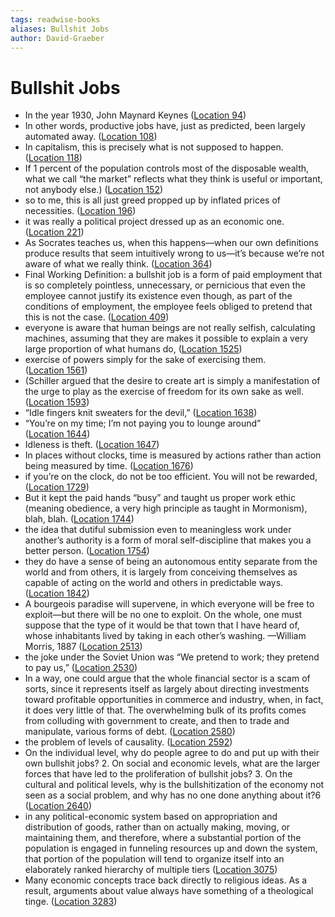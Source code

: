```yaml
---
tags: readwise-books
aliases: Bullshit Jobs
author: David-Graeber
---
```

# Bullshit Jobs

- In the year 1930, John Maynard Keynes ([Location 94](https://readwise.io/to_kindle?action=open&asin=B075RWG7YM&location=94))
- In other words, productive jobs have, just as predicted, been largely automated away. ([Location 108](https://readwise.io/to_kindle?action=open&asin=B075RWG7YM&location=108))
- In capitalism, this is precisely what is not supposed to happen. ([Location 118](https://readwise.io/to_kindle?action=open&asin=B075RWG7YM&location=118))
- If 1 percent of the population controls most of the disposable wealth, what we call “the market” reflects what they think is useful or important, not anybody else.) ([Location 152](https://readwise.io/to_kindle?action=open&asin=B075RWG7YM&location=152))
- so to me, this is all just greed propped up by inflated prices of necessities. ([Location 196](https://readwise.io/to_kindle?action=open&asin=B075RWG7YM&location=196))
- it was really a political project dressed up as an economic one. ([Location 221](https://readwise.io/to_kindle?action=open&asin=B075RWG7YM&location=221))
- As Socrates teaches us, when this happens—when our own definitions produce results that seem intuitively wrong to us—it’s because we’re not aware of what we really think. ([Location 364](https://readwise.io/to_kindle?action=open&asin=B075RWG7YM&location=364))
- Final Working Definition: a bullshit job is a form of paid employment that is so completely pointless, unnecessary, or pernicious that even the employee cannot justify its existence even though, as part of the conditions of employment, the employee feels obliged to pretend that this is not the case. ([Location 409](https://readwise.io/to_kindle?action=open&asin=B075RWG7YM&location=409))
- everyone is aware that human beings are not really selfish, calculating machines, assuming that they are makes it possible to explain a very large proportion of what humans do, ([Location 1525](https://readwise.io/to_kindle?action=open&asin=B075RWG7YM&location=1525))
- exercise of powers simply for the sake of exercising them. ([Location 1561](https://readwise.io/to_kindle?action=open&asin=B075RWG7YM&location=1561))
- (Schiller argued that the desire to create art is simply a manifestation of the urge to play as the exercise of freedom for its own sake as well. ([Location 1593](https://readwise.io/to_kindle?action=open&asin=B075RWG7YM&location=1593))
- “Idle fingers knit sweaters for the devil,” ([Location 1638](https://readwise.io/to_kindle?action=open&asin=B075RWG7YM&location=1638))
- “You’re on my time; I’m not paying you to lounge around” ([Location 1644](https://readwise.io/to_kindle?action=open&asin=B075RWG7YM&location=1644))
- Idleness is theft. ([Location 1647](https://readwise.io/to_kindle?action=open&asin=B075RWG7YM&location=1647))
- In places without clocks, time is measured by actions rather than action being measured by time. ([Location 1676](https://readwise.io/to_kindle?action=open&asin=B075RWG7YM&location=1676))
- if you’re on the clock, do not be too efficient. You will not be rewarded, ([Location 1729](https://readwise.io/to_kindle?action=open&asin=B075RWG7YM&location=1729))
- But it kept the paid hands “busy” and taught us proper work ethic (meaning obedience, a very high principle as taught in Mormonism), blah, blah. ([Location 1744](https://readwise.io/to_kindle?action=open&asin=B075RWG7YM&location=1744))
- the idea that dutiful submission even to meaningless work under another’s authority is a form of moral self-discipline that makes you a better person. ([Location 1754](https://readwise.io/to_kindle?action=open&asin=B075RWG7YM&location=1754))
- they do have a sense of being an autonomous entity separate from the world and from others, it is largely from conceiving themselves as capable of acting on the world and others in predictable ways. ([Location 1842](https://readwise.io/to_kindle?action=open&asin=B075RWG7YM&location=1842))
- A bourgeois paradise will supervene, in which everyone will be free to exploit—but there will be no one to exploit. On the whole, one must suppose that the type of it would be that town that I have heard of, whose inhabitants lived by taking in each other’s washing. —William Morris, 1887 ([Location 2513](https://readwise.io/to_kindle?action=open&asin=B075RWG7YM&location=2513))
- the joke under the Soviet Union was “We pretend to work; they pretend to pay us,” ([Location 2530](https://readwise.io/to_kindle?action=open&asin=B075RWG7YM&location=2530))
- In a way, one could argue that the whole financial sector is a scam of sorts, since it represents itself as largely about directing investments toward profitable opportunities in commerce and industry, when, in fact, it does very little of that. The overwhelming bulk of its profits comes from colluding with government to create, and then to trade and manipulate, various forms of debt. ([Location 2580](https://readwise.io/to_kindle?action=open&asin=B075RWG7YM&location=2580))
- the problem of levels of causality. ([Location 2592](https://readwise.io/to_kindle?action=open&asin=B075RWG7YM&location=2592))
- On the individual level, why do people agree to do and put up with their own bullshit jobs? 2. On social and economic levels, what are the larger forces that have led to the proliferation of bullshit jobs? 3. On the cultural and political levels, why is the bullshitization of the economy not seen as a social problem, and why has no one done anything about it?6 ([Location 2640](https://readwise.io/to_kindle?action=open&asin=B075RWG7YM&location=2640))
- in any political-economic system based on appropriation and distribution of goods, rather than on actually making, moving, or maintaining them, and therefore, where a substantial portion of the population is engaged in funneling resources up and down the system, that portion of the population will tend to organize itself into an elaborately ranked hierarchy of multiple tiers ([Location 3075](https://readwise.io/to_kindle?action=open&asin=B075RWG7YM&location=3075))
- Many economic concepts trace back directly to religious ideas. As a result, arguments about value always have something of a theological tinge. ([Location 3283](https://readwise.io/to_kindle?action=open&asin=B075RWG7YM&location=3283))
